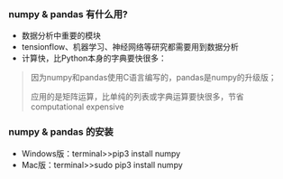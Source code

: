 ### numpy & pandas 有什么用?
- 数据分析中重要的模块
- tensionflow、机器学习、神经网络等研究都需要用到数据分析
- 计算快，比Python本身的字典要快很多：  
> 因为numpy和pandas使用C语言编写的，pandas是numpy的升级版；  
>   
> 应用的是矩阵运算，比单纯的列表或字典运算要快很多，节省computational expensive

### numpy & pandas 的安装
- Windows版：terminal>>pip3 install numpy
- Mac版：terminal>>sudo pip3 install numpy

